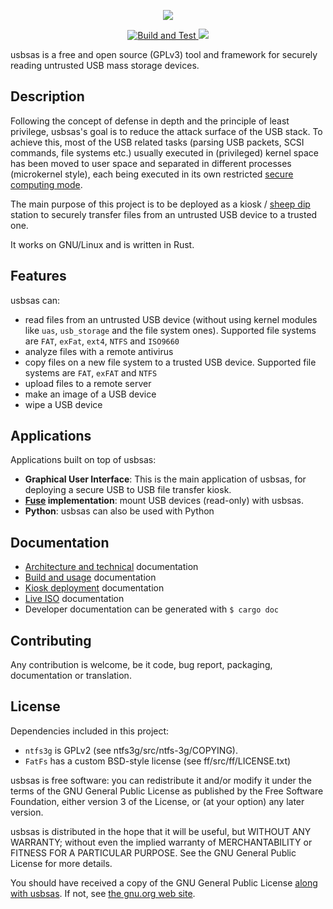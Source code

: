 <div align="center">
  <p><img src="./doc/usbsas-logo.svg"/></p>
  <p>
    <a href="https://github.com/cea-sec/usbsas/actions/workflows/build_check_test.yml?branch=main">
      <img src="https://github.com/cea-sec/usbsas/actions/workflows/build_check_test.yml/badge.svg?branch=main" alt="Build and Test">
    </a>
    <a href="https://www.gnu.org/licenses/gpl-3.0">
      <img src="https://img.shields.io/badge/License-GPLv3-blue.svg">
    </a>
  </p>
</div>

usbsas is a free and open source (GPLv3) tool and framework for securely reading
untrusted USB mass storage devices.


## Description

Following the concept of defense in depth and the principle of least privilege,
usbsas's goal is to reduce the attack surface of the USB stack. To achieve this,
most of the USB related tasks (parsing USB packets, SCSI commands, file systems
etc.) usually executed in (privileged) kernel space has been moved to user space
and separated in different processes (microkernel style), each being executed in
its own restricted [secure computing
mode](https://en.wikipedia.org/wiki/Seccomp).

The main purpose of this project is to be deployed as a kiosk / [sheep
dip](https://en.wikipedia.org/wiki/Sheep_dip_(computing)) station to securely
transfer files from an untrusted USB device to a trusted one.

It works on GNU/Linux and is written in Rust.

## Features

usbsas can:

- read files from an untrusted USB device (without using kernel modules like
  `uas`, `usb_storage` and the file system ones). Supported file systems are
  `FAT`, `exFat`, `ext4`, `NTFS` and `ISO9660`
- analyze files with a remote antivirus
- copy files on a new file system to a trusted USB device. Supported file
  systems are `FAT`, `exFAT` and `NTFS`
- upload files to a remote server
- make an image of a USB device
- wipe a USB device

## Applications

Applications built on top of usbsas:

- **Graphical User Interface**: This is the main application of usbsas, for deploying
  a secure USB to USB file transfer kiosk.
- **[Fuse](https://en.wikipedia.org/wiki/Filesystem_in_Userspace)
  implementation**: mount USB devices (read-only) with usbsas.
- **Python**: usbsas can also be used with Python

## Documentation

- [Architecture and technical](doc/architecture.md) documentation
- [Build and usage](doc/build_usage.md) documentation
- [Kiosk deployment](doc/kiosk.md) documentation
- [Live ISO](doc/live-iso.md) documentation
- Developer documentation can be generated with `$ cargo doc`

## Contributing

Any contribution is welcome, be it code, bug report, packaging, documentation or
translation.

## License

Dependencies included in this project:
- `ntfs3g` is  GPLv2 (see ntfs3g/src/ntfs-3g/COPYING).
- `FatFs` has a custom BSD-style license (see ff/src/ff/LICENSE.txt)

usbsas is free software: you can redistribute it and/or modify it under the
terms of the GNU General Public License as published by the Free Software
Foundation, either version 3 of the License, or (at your option) any later
version.

usbsas is distributed in the hope that it will be useful, but WITHOUT ANY
WARRANTY; without even the implied warranty of MERCHANTABILITY or FITNESS FOR A
PARTICULAR PURPOSE. See the GNU General Public License for more details.

You should have received a copy of the GNU General Public License [along with
usbsas](LICENSE). If not, see [the gnu.org web
site](http://www.gnu.org/licenses/).
